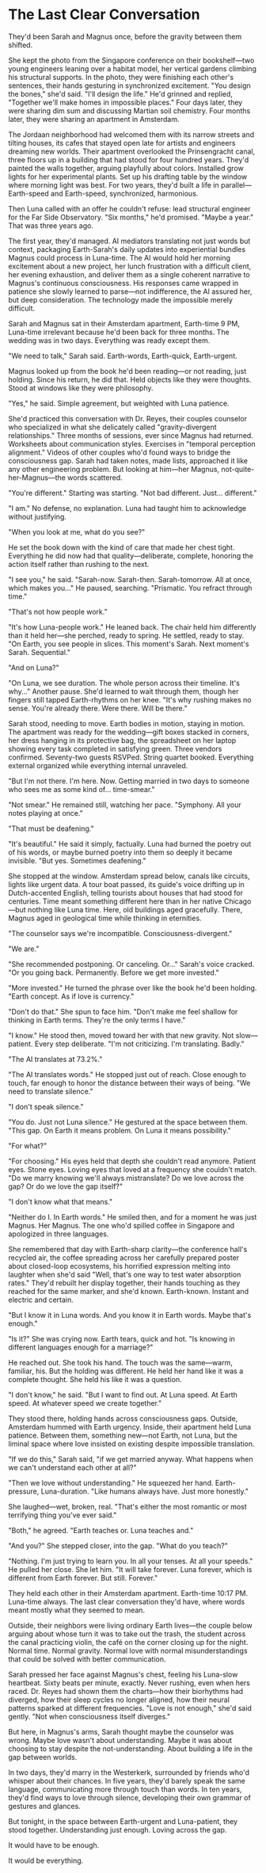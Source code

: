 # The Last Clear Conversation

They'd been Sarah and Magnus once, before the gravity between them shifted.

She kept the photo from the Singapore conference on their bookshelf—two young engineers leaning over a habitat model, her vertical gardens climbing his structural supports. In the photo, they were finishing each other's sentences, their hands gesturing in synchronized excitement. "You design the bones," she'd said. "I'll design the life." He'd grinned and replied, "Together we'll make homes in impossible places." Four days later, they were sharing dim sum and discussing Martian soil chemistry. Four months later, they were sharing an apartment in Amsterdam.

The Jordaan neighborhood had welcomed them with its narrow streets and tilting houses, its cafes that stayed open late for artists and engineers dreaming new worlds. Their apartment overlooked the Prinsengracht canal, three floors up in a building that had stood for four hundred years. They'd painted the walls together, arguing playfully about colors. Installed grow lights for her experimental plants. Set up his drafting table by the window where morning light was best. For two years, they'd built a life in parallel—Earth-speed and Earth-speed, synchronized, harmonious.

Then Luna called with an offer he couldn't refuse: lead structural engineer for the Far Side Observatory. "Six months," he'd promised. "Maybe a year." That was three years ago.

The first year, they'd managed. AI mediators translating not just words but context, packaging Earth-Sarah's daily updates into experiential bundles Magnus could process in Luna-time. The AI would hold her morning excitement about a new project, her lunch frustration with a difficult client, her evening exhaustion, and deliver them as a single coherent narrative to Magnus's continuous consciousness. His responses came wrapped in patience she slowly learned to parse—not indifference, the AI assured her, but deep consideration. The technology made the impossible merely difficult.

Sarah and Magnus sat in their Amsterdam apartment, Earth-time 9 PM, Luna-time irrelevant because he'd been back for three months. The wedding was in two days. Everything was ready except them.

"We need to talk," Sarah said. Earth-words, Earth-quick, Earth-urgent.

Magnus looked up from the book he'd been reading—or not reading, just holding. Since his return, he did that. Held objects like they were thoughts. Stood at windows like they were philosophy.

"Yes," he said. Simple agreement, but weighted with Luna patience.

She'd practiced this conversation with Dr. Reyes, their couples counselor who specialized in what she delicately called "gravity-divergent relationships." Three months of sessions, ever since Magnus had returned. Worksheets about communication styles. Exercises in "temporal perception alignment." Videos of other couples who'd found ways to bridge the consciousness gap. Sarah had taken notes, made lists, approached it like any other engineering problem. But looking at him—her Magnus, not-quite-her-Magnus—the words scattered.

"You're different." Starting was starting. "Not bad different. Just... different."

"I am." No defense, no explanation. Luna had taught him to acknowledge without justifying.

"When you look at me, what do you see?"

He set the book down with the kind of care that made her chest tight. Everything he did now had that quality—deliberate, complete, honoring the action itself rather than rushing to the next.

"I see you," he said. "Sarah-now. Sarah-then. Sarah-tomorrow. All at once, which makes you..." He paused, searching. "Prismatic. You refract through time."

"That's not how people work."

"It's how Luna-people work." He leaned back. The chair held him differently than it held her—she perched, ready to spring. He settled, ready to stay. "On Earth, you see people in slices. This moment's Sarah. Next moment's Sarah. Sequential."

"And on Luna?"

"On Luna, we see duration. The whole person across their timeline. It's why..." Another pause. She'd learned to wait through them, though her fingers still tapped Earth-rhythms on her knee. "It's why rushing makes no sense. You're already there. Were there. Will be there."

Sarah stood, needing to move. Earth bodies in motion, staying in motion. The apartment was ready for the wedding—gift boxes stacked in corners, her dress hanging in its protective bag, the spreadsheet on her laptop showing every task completed in satisfying green. Three vendors confirmed. Seventy-two guests RSVPed. String quartet booked. Everything external organized while everything internal unraveled.

"But I'm not there. I'm here. Now. Getting married in two days to someone who sees me as some kind of... time-smear."

"Not smear." He remained still, watching her pace. "Symphony. All your notes playing at once."

"That must be deafening."

"It's beautiful." He said it simply, factually. Luna had burned the poetry out of his words, or maybe burned poetry into them so deeply it became invisible. "But yes. Sometimes deafening."

She stopped at the window. Amsterdam spread below, canals like circuits, lights like urgent data. A tour boat passed, its guide's voice drifting up in Dutch-accented English, telling tourists about houses that had stood for centuries. Time meant something different here than in her native Chicago—but nothing like Luna time. Here, old buildings aged gracefully. There, Magnus aged in geological time while thinking in eternities.

"The counselor says we're incompatible. Consciousness-divergent."

"We are."

"She recommended postponing. Or canceling. Or..." Sarah's voice cracked. "Or you going back. Permanently. Before we get more invested."

"More invested." He turned the phrase over like the book he'd been holding. "Earth concept. As if love is currency."

"Don't do that." She spun to face him. "Don't make me feel shallow for thinking in Earth terms. They're the only terms I have."

"I know." He stood then, moved toward her with that new gravity. Not slow—patient. Every step deliberate. "I'm not criticizing. I'm translating. Badly."

"The AI translates at 73.2%."

"The AI translates words." He stopped just out of reach. Close enough to touch, far enough to honor the distance between their ways of being. "We need to translate silence."

"I don't speak silence."

"You do. Just not Luna silence." He gestured at the space between them. "This gap. On Earth it means problem. On Luna it means possibility."

"For what?"

"For choosing." His eyes held that depth she couldn't read anymore. Patient eyes. Stone eyes. Loving eyes that loved at a frequency she couldn't match. "Do we marry knowing we'll always mistranslate? Do we love across the gap? Or do we love the gap itself?"

"I don't know what that means."

"Neither do I. In Earth words." He smiled then, and for a moment he was just Magnus. Her Magnus. The one who'd spilled coffee in Singapore and apologized in three languages. 

She remembered that day with Earth-sharp clarity—the conference hall's recycled air, the coffee spreading across her carefully prepared poster about closed-loop ecosystems, his horrified expression melting into laughter when she'd said "Well, that's one way to test water absorption rates." They'd rebuilt her display together, their hands touching as they reached for the same marker, and she'd known. Earth-known. Instant and electric and certain.

"But I know it in Luna words. And you know it in Earth words. Maybe that's enough."

"Is it?" She was crying now. Earth tears, quick and hot. "Is knowing in different languages enough for a marriage?"

He reached out. She took his hand. The touch was the same—warm, familiar, his. But the holding was different. He held her hand like it was a complete thought. She held his like it was a question.

"I don't know," he said. "But I want to find out. At Luna speed. At Earth speed. At whatever speed we create together."

They stood there, holding hands across consciousness gaps. Outside, Amsterdam hummed with Earth urgency. Inside, their apartment held Luna patience. Between them, something new—not Earth, not Luna, but the liminal space where love insisted on existing despite impossible translation.

"If we do this," Sarah said, "if we get married anyway. What happens when we can't understand each other at all?"

"Then we love without understanding." He squeezed her hand. Earth-pressure, Luna-duration. "Like humans always have. Just more honestly."

She laughed—wet, broken, real. "That's either the most romantic or most terrifying thing you've ever said."

"Both," he agreed. "Earth teaches or. Luna teaches and."

"And you?" She stepped closer, into the gap. "What do you teach?"

"Nothing. I'm just trying to learn you. In all your tenses. At all your speeds." He pulled her close. She let him. "It will take forever. Luna forever, which is different from Earth forever. But still. Forever."

They held each other in their Amsterdam apartment. Earth-time 10:17 PM. Luna-time always. The last clear conversation they'd have, where words meant mostly what they seemed to mean. 

Outside, their neighbors were living ordinary Earth lives—the couple below arguing about whose turn it was to take out the trash, the student across the canal practicing violin, the café on the corner closing up for the night. Normal time. Normal gravity. Normal love with normal misunderstandings that could be solved with better communication.

Sarah pressed her face against Magnus's chest, feeling his Luna-slow heartbeat. Sixty beats per minute, exactly. Never rushing, even when hers raced. Dr. Reyes had shown them the charts—how their biorhythms had diverged, how their sleep cycles no longer aligned, how their neural patterns sparked at different frequencies. "Love is not enough," she'd said gently. "Not when consciousness itself diverges."

But here, in Magnus's arms, Sarah thought maybe the counselor was wrong. Maybe love wasn't about understanding. Maybe it was about choosing to stay despite the not-understanding. About building a life in the gap between worlds.

In two days, they'd marry in the Westerkerk, surrounded by friends who'd whisper about their chances. In five years, they'd barely speak the same language, communicating more through touch than words. In ten years, they'd find ways to love through silence, developing their own grammar of gestures and glances.

But tonight, in the space between Earth-urgent and Luna-patient, they stood together. Understanding just enough. Loving across the gap.

It would have to be enough.

It would be everything.
